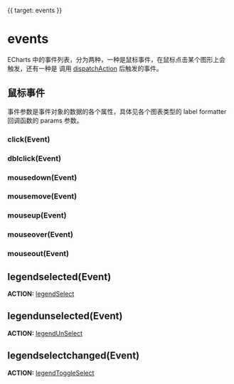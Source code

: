 {{ target: events }}
# events

ECharts 中的事件列表，分为两种，一种是鼠标事件，在鼠标点击某个图形上会触发，还有一种是 调用 [dispatchAction](~EChartsInstance.dispatchAction) 后触发的事件。

## 鼠标事件

事件参数是事件对象的数据的各个属性，具体见各个图表类型的 label formatter 回调函数的 params 参数。

### click(Event)
### dblclick(Event)
### mousedown(Event)
### mousemove(Event)
### mouseup(Event)
### mouseover(Event)
### mouseout(Event)

## legendselected(Event)

**ACTION:** [legendSelect](~action.legend.legendSelect)


## legendunselected(Event)

**ACTION:** [legendUnSelect](~action.legend.legendUnSelect)


## legendselectchanged(Event)

**ACTION:** [legendToggleSelect](~action.legend.legendToggleSelect)

